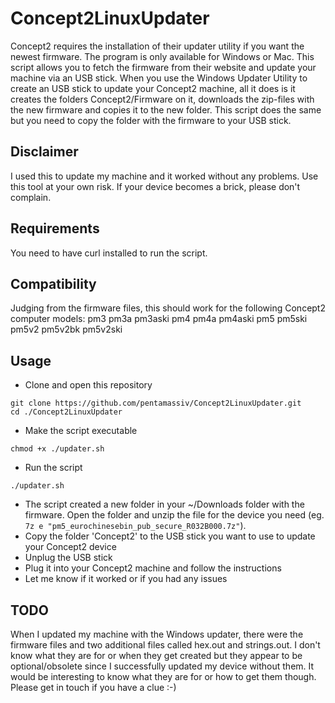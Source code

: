 # Concept2LinuxUpdater
Concept2 requires the installation of their updater utility if you want the newest firmware. The program is only available for Windows or Mac. This script allows you to fetch the firmware from their website and update your machine via an USB stick. When you use the Windows Updater Utility to create an USB stick to update your Concept2 machine, all it does is it creates the folders Concept2/Firmware on it, downloads the zip-files with the new firmware and copies it to the new folder. This script does the same but you need to copy the folder with the firmware to your USB stick.

## Disclaimer
I used this to update my machine and it worked without any problems. Use this tool at your own risk. If your device becomes a brick, please don't complain.

## Requirements
You need to have curl installed to run the script.

## Compatibility
Judging from the firmware files, this should work for the following Concept2 computer models:
pm3 pm3a pm3aski pm4 pm4a pm4aski pm5 pm5ski pm5v2 pm5v2bk pm5v2ski 

## Usage
- Clone and open this repository
```
git clone https://github.com/pentamassiv/Concept2LinuxUpdater.git
cd ./Concept2LinuxUpdater
```
- Make the script executable
```
chmod +x ./updater.sh
```
- Run the script
```
./updater.sh
```
- The script created a new folder in your ~/Downloads folder with the firmware. Open the folder and unzip the file for the device you need (eg. `7z e "pm5_eurochinesebin_pub_secure_R032B000.7z"`).
- Copy the folder 'Concept2' to the USB stick you want to use to update your Concept2 device
- Unplug the USB stick
- Plug it into your Concept2 machine and follow the instructions
- Let me know if it worked or if you had any issues


## TODO
When I updated my machine with the Windows updater, there were the firmware files and two additional files called hex.out and strings.out. I don't know what they are for or when they get created but they appear to be optional/obsolete since I successfully updated my device without them. It would be interesting to know what they are for or how to get them though. Please get in touch if you have a clue :-)